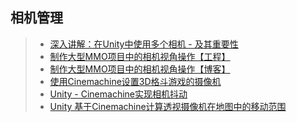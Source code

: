 ## 相机管理  

>* [深入讲解：在Unity中使用多个相机 - 及其重要性](https://www.gameres.com/669753.html)  
>* [制作大型MMO项目中的相机视角操作【工程】](https://github.com/654306663/CameraOperate)  
>* [制作大型MMO项目中的相机视角操作【博客】](http://www.u3d8.com/?p=1235)  
>* [使用Cinemachine设置3D格斗游戏的摄像机](https://mp.weixin.qq.com/s/v_7rGhDfy28kfsCUALzFMQ)  
>* [Unity - Cinemachine实现相机抖动](https://www.cnblogs.com/SouthBegonia/p/11891117.html)  
>* [Unity 基于Cinemachine计算透视摄像机在地图中的移动范围](https://www.cnblogs.com/koshio0219/p/12145525.html)  
